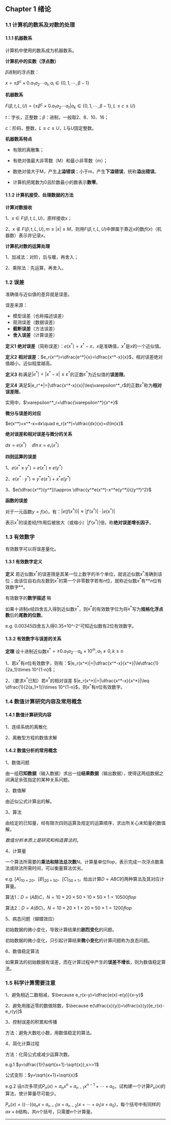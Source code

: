 
## Chapter 1 绪论

### 1.1 计算机的数系及对数的处理

#### 1.1.1 机器数系

计算机中使用的数系成为机器数系。

**计算机中的实数（浮点数）**

$\beta$进制的浮点数：

$x=\pm\beta^{c}\times 0.a_1a_2\cdots a_t,a_i\in \{0,1,\cdots,\beta-1\}$

**机器数系**

$F(\beta,t,L,U)=\{\pm\beta^{c}\times 0.a_1a_2\cdots a_t|a_k\in \{0,1,\cdots,\beta-1\},L\le c\le U\}$

$t$：字长，正整数；$\beta$：进制，一般取2、8、10、16；

$c$：阶码，整数，$L\le c\le U$，$L$与$U$固定整数。

**机器数系特点**

- 有限的离散集；
- 有绝对值最大非零数（M）和最小非零数（m）；
- 数绝对值大于M，产生**上溢错误**；小于m，产生**下溢错误**，统称**溢出错误**。

- 计算机把尾数为0且阶数最小的数表示**数零**。

#### 1.1.2 计算机接受、处理数据的方法

**计算对数接收**

1、$x\in F(\beta,t,L,U)$，原样接收$x$；

2、$x\notin F(\beta,t,L,U),m\le |x|\le M$，则用$F(\beta,t,L,U)$中罪属于靠近$x$的数$fl(x)$（机器数）表示并记录$x$。

**计算机对数的运算处理**

1、加减法：对阶，后与暖，再舍入；

2、乘除法：先运算，再舍入。

### 1.2 误差

准确值与近似值的差异就是误差。

误差来源：

- 模型误差（也称描述误差）
- 观测误差（数据误差）
- **截断误差**（方法误差）
- **舍入误差**（计算误差）

**定义1** **绝对误差**（简称误差）：$e(x^*)=x^*-x$，$x$是准确值，$x^*$是$x$的一个近似值。

**定义2** **相对误差**：$e_r(x^*)=\dfrac{e^*}{x}=\dfrac{x^*-x}{x}$，相对误差绝对值越小，近似程度越高。

**定义3** 称满足$|e^*|=|x^*-x|\leq\varepsilon^*$的正数$\varepsilon^*$为近似值的**误差限**。

**定义4** 满足$|e_r^*|=|\dfrac{x^*-x}{x}|\leq\varepsilon^*_r$的正数$\varepsilon^*$称为**相对误差限**。

实用中，$\varepsilon^*_r=\dfrac{\varepsilon^*}{x^*}$

**微分与误差的对应**

$e(x^*)=x^*-x=dx\quad e_r(x^*)=\dfrac{dx}{x}=d\ln{x}$

**绝对误差和相对误差与微分的关系**

$dx=e(x^*)\quad d\ln{x}=e_r(x^*)$

**四则运算的误差**

1、$e(x^*\pm y^*)=e(x^*)\pm e(y^*)$

2、$e(x^*\cdot y^*)\approx y^*e(x^*)+x^*e(y^*)$

3、$e(\dfrac{x^*}{y^*})\approx \dfrac{y^*e(x^*)-x^*e(y^*)}{(y^*)^2}$

**函数的误差**

对于一元函数$y=f(x)$，有：$|e(f(x^*))|\approx |f'(x^*)|\cdot|e(x^*)|$

表示$x^*$的误差经$f$作用后被放大（或缩小）$|f'(x^*)|$倍，称**绝对误差增长因子**。

### 1.3 有效数字

有效数字可以将误差量化。

#### 1.3.1 有效数字定义

**定义** 若近似数$x^*$的误差限是其某一位上数字的半个单位，就说近似数$x^*$准确到该位；由该位自右向左数到$x^*$的第一个非零数字若有$n$位，就称近似数$x^*$有**$n$位有效数字**。

有效数字的**数学描述** 略

如果十进制$x$经四舍五入得到近似数$x^*$，则$x^*$的有效数字位为将$x^*$写为**规格化浮点数**后的**尾数的位数**。

e.g. 0.00345四舍五入得0.35×10^-2^可知近似数有2位有效数字。

#### 1.3.2 有效数字与误差的关系

**定理** 设十进制近似数$x^*=\pm 0.a_1a_2\cdots a_k\times 10^m,a_1\neq 0,k\ge n$ 

1、若$x^*$有$n$位有效数字，则有：$|e_r(x^*)|=|\dfrac{x^*-x}{x^*}|\le\dfrac{1}{2a_1}\times 10^{1-n}$；

2、（要求$x^*$已知）若$x^*$的相对误差 $|e_r(x^*)|=|\dfrac{x^*-x}{x^*}|\leq \dfrac{1}{2(a_1+1)}\times 10^{1-n}$，则$x^*$有$n$位有效数字。

### 1.4 数值计算研究内容及常用概念

#### 1.4.1 数值计算研究内容

1、连续系统的离散化

2、离散型方程的数值求解

#### 1.4.2 数值分析的常用概念 

1、数值问题

由一组**已知数据**（输入数据）求出一组**结果数据**（输出数据），使得这两组数据之间满足余弦指定的某种关系问题。

2、数值解

由近似公式计算出的解。

3、算法

由给定的已知量，经有限次四则运算及规定的运算顺序，求出所关心未知量的数值解。

*数值分析本质上是研究和构造算法的*。

4、计算量

一个算法所需要的**乘法和除法总次数**$N$。计算量单位flop，表示完成一次浮点数乘法或除法所需时间，可以衡量算法优劣。

e.g. $[A]_{10\times 20}$、$[B]_{20\times 50}$、$[C]_{50\times 1}$，给出计算$D=ABC$的两种算法及其对应计算量。

算法1：$D=(AB)C$，$N=10\times 20\times 50+10\times50\times1=10500 flop$

算法2：$D=A(BC)$，$N=10\times20\times1+20\times50\times1=1200flop$

5、病态问题（蝴蝶效应）

初始数据的微小变化，导致计算结果的**剧烈变化**的问题。

初始数据的微小变化，只引起计算结果**微小变化**的计算问题称为良态问题。

6、数值稳定算法

如果算法的初始数据有误差，而在计算过程中产生的**误差不增长**，则为数值稳定算法。

### 1.5 科学计算需要注意

1、避免相近二数相减，$\because e_r(x-y)=\dfrac{e(x)-e(y)}{x-y}$

2、避免用接近零的数做除数，$\because e(\dfrac{x}{y})=\dfrac{x}{y}[e_r(x)-e_r(y)]$

3、控制误差的积累和传播

方法：避免大数吃小数，用数值稳定的算法。

4、简化计算过程

方法：化简公式或减少运算次数。

e.g.1 $y=\dfrac{1}{\sqrt{x+1}-\sqrt{x}},x>>1$

公式变形：$y=\sqrt{x+1}+\sqrt{x}$

e.g.2 设$n$次多项式$P_n(x)=a_nx^n+a_{n-1}x^{n-1}+\cdots+a_0$，试构建一个计算$P_n(x)$的算法，使计算量尽可能少。

$P_n(x)=((\cdots((a_nx+a_{n-1})x+a_{n-2})x+\cdots+a_1)x+a_0)$，每个括号中有同样的$ax+b$结构，共$n$个括号，只需要$n$个计算量。

---
